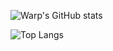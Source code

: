![Warp's GitHub stats](https://github-readme-stats.vercel.app/api?username=WarpABoi&show_icons=true&theme=transparent&count_private=true)

![Top Langs](https://github-readme-stats.vercel.app/api/top-langs/?username=WarpABoi&layout=compact&theme=transparent&exclude_repo=RoPro-source)
